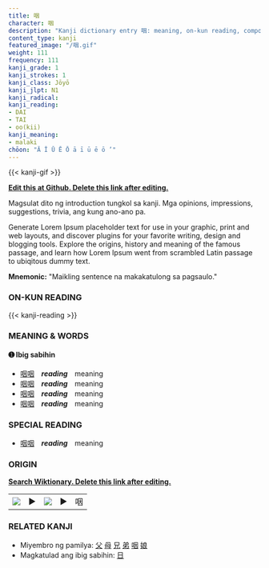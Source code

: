 ```yaml
---
title: 咽
character: 咽
description: "Kanji dictionary entry 咽: meaning, on-kun reading, compounds, origin, related kanji"
content_type: kanji
featured_image: "/咽.gif"
weight: 111
frequency: 111
kanji_grade: 1
kanji_strokes: 1
kanji_class: Jōyō
kanji_jlpt: N1
kanji_radical: 
kanji_reading: 
- DAI
- TAI
- oo(kii)
kanji_meaning:
- malaki
chōon: "Ā Ī Ū Ē Ō ā ī ū ē ō ’"
---
```

[//]: # (Don't edit the line below. Kanji animated GIF code is automatically generated.)
{{< kanji-gif >}}

[//]: # (Edit below this line.)

**[Edit this at Github. Delete this link after editing.](https://github.com/tim0g/tim/tree/main/content/kanji/咽/index.md)**

Magsulat dito ng introduction tungkol sa kanji. Mga opinions, impressions, suggestions, trivia, ang kung ano-ano pa.

Generate Lorem Ipsum placeholder text for use in your graphic, print and web layouts, and discover plugins for your favorite writing, design and blogging tools. Explore the origins, history and meaning of the famous passage, and learn how Lorem Ipsum went from scrambled Latin passage to ubiqitous dummy text.
 
**Mnemonic:** "Maikling sentence na makakatulong sa pagsaulo."

### ON-KUN READING

[//]: # (Don't edit the line below. ON-KUN READING code is automatically generated.)
{{< kanji-reading >}}

### MEANING & WORDS

#### ➊ **Ibig sabihin**
  - [咽](../咽)[咽](../咽)　***reading***　meaning
  - [咽](../咽)[咽](../咽)　***reading***　meaning
  - [咽](../咽)[咽](../咽)　***reading***　meaning
  - [咽](../咽)[咽](../咽)　***reading***　meaning

### SPECIAL READING
  - [咽](../咽)[咽](../咽)　***reading***　meaning

### ORIGIN

**[Search Wiktionary. Delete this link after editing.](https://wiktionary.org/wiki/咽)**
<table class="kanji-table"><tr><td>
<img src="60px-咽-bronze.svg.png">
</td><td>▶</td><td>
<img src="60px-咽-oracle.svg.png">
</td><td>▶</td>
<td class="kanji-origin">咽</td>
</tr></table>

### RELATED KANJI
- Miyembro ng pamilya: [父](../父) [母](../母) [兄](../兄) [弟](../弟) [咽](../咽) [娘](../娘)
- Magkatulad ang ibig sabihin: [日](../日)
